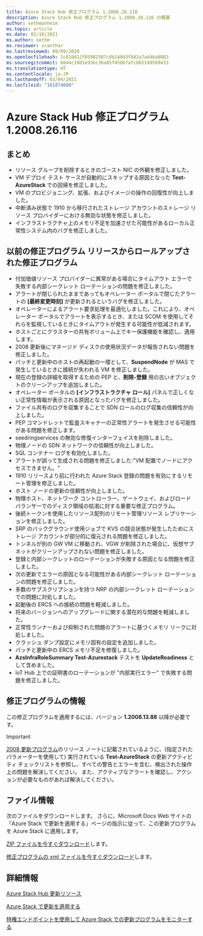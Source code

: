 ```yaml
---
title: Azure Stack Hub 修正プログラム 1.2008.26.116
description: Azure Stack Hub 修正プログラム 1.2008.26.116 の概要
author: sethmanheim
ms.topic: article
ms.date: 02/18/2021
ms.author: sethm
ms.reviewer: sranthar
ms.lastreviewed: 09/09/2020
ms.openlocfilehash: 1c810d12f05982507c8b140d3f042a7a446a8083
ms.sourcegitcommit: b844c19d1e936c36a85f450b7afcb02149589433
ms.translationtype: HT
ms.contentlocale: ja-JP
ms.lasthandoff: 03/04/2021
ms.locfileid: "101874608"
---
```

# <a name="azure-stack-hub-hotfix-1200826116"></a>Azure Stack Hub 修正プログラム 1.2008.26.116

## <a name="summary"></a>まとめ

- リソース グループを削除するときのゴースト NIC の外観を修正しました。
- VM デプロイ テスト ケースが自動的にスキップする原因となった **Test-AzureStack** での回帰を修正しました。
- VM のプロビジョニング、拡張、およびイメージの操作の回復性が向上しました。
- 中断済み状態で 1910 から移行されたストレージ アカウントのストレージ リソース プロバイダーにおける無効な状態を修正しました。
- インフラストラクチャ上のメモリ不足を加速させた可能性があるローカル正常性システム内のバグを修正しました。

## <a name="fixes-rolled-up-from-previous-hotfix-releases"></a>以前の修正プログラム リリースからロールアップされた修正プログラム

- 付加価値リソース プロバイダーに異常がある場合にタイムアウト エラーで失敗する内部シークレット ローテーションの問題を修正しました。
- アラートが閉じられたままであってもオペレーター ポータルで閉じたアラートの **[最終変更時刻]** が更新されるというバグを修正しました。
- オペレーターによるアラート要求処理を最適化しました。これにより、オペレーター ポータルでアラートを表示するとき、または SCOM を使用してそれらを監視しているときにタイムアウトが発生する可能性が低減されます。
- ホストごとにクラスターの共有ボリューム上でキー保護機能を確認し、適用します。
- 2008 更新後にマネージド ディスクの使用状況データが報告されない問題を修正しました。
- パッチと更新中のホストの再起動の一環として、**SuspendNode** が MAS で発生しているときに接続が失われる VM を修正しました。
- 現在の登録の詳細を取得するための PEP と、**削除-登録** 用の古いオブジェクトのクリーンアップを追加しました。
- オペレーター ポータルの **[インフラストラクチャ ロール]** パネルで正しくない正常性情報が表示される原因となったバグを修正しました。
- ファイル共有のログを収集することで SDN ロールのログ収集の信頼性が向上しました。
- PEP コマンドレットで監査スキャナーの正常性アラートを発生させる可能性がある問題を修正します。
- seedringservices の無効な修復インターフェイスを削除しました。
- 物理ノードの SDN ネットワークの信頼性が向上しました。
- SQL コンテナー ログを有効化しました。
- アラートが誤って生成される問題を修正しました:"VM 配置でノードにアクセスできません。"
- 1910 リリースより前に行われた Azure Stack 登録の問題を有効にするリモート管理を修正しました。
- ホスト ノードの更新の信頼性が向上しました。
- 物理ホスト、ネットワーク コントローラー、ゲートウェイ、およびロード バランサーでのディスク領域の枯渇に対する重要な修正プログラム。
- 後続トークンを使用したリソース配列のリモート管理リソース レプリケーションを修正しました。
- SRP のバックグラウンド使用ジョブで KVS の競合状態が発生したためにストレージ アカウントが部分的に復元される問題を修正しました。
- トンネルが別の GW VM に移動され、VGW が削除された場合に、仮想サブネットがクリーンアップされない問題を修正しました。
- 登録と内部シークレットのローテーションが失敗する原因となる問題を修正しました。
- 次の更新でエラーの原因となる可能性がある内部シークレット ローテーションの問題を修正しました。
- 多数のサブスクリプションを持つ NRP の内部シークレット ローテーションでの問題に対処しました。
- 起動後の ERCS への接続の問題を軽減しました。
- 将来のバージョンへのアップグレードに関する潜在的な問題を軽減しました。
- 正常性ランナーおよび抑制された問題のアラートに基づくメモリ リークに対処しました。
- クラッシュ ダンプ設定にメモリ固有の設定を追加しました。
- パッチと更新中の ERCS メモリ不足を修復しました。
- **AzsInfraRoleSummary Test-Azurestack** テストを **UpdateReadiness** として含めました。
- IoT Hub 上での証明書のローテーションが "内部実行エラー" で失敗する問題を修正しました。

## <a name="hotfix-information"></a>修正プログラムの情報

この修正プログラムを適用するには、バージョン **1.2008.13.88**  以降が必要です。

> [!IMPORTANT]
> [2008 更新プログラム](release-notes.md?view=azs-2008&preserve-view=true)のリリース ノートに記載されているように、(指定されたパラメーターを使用して) 実行されている **Test-AzureStack** の更新アクティビティ チェックリストを参照し、すべての警告とエラーを含む、検出された操作上の問題を解決してください。 また、アクティブなアラートを確認し、アクションが必要なものがあれば解決してください。

## <a name="file-information"></a>ファイル情報

次のファイルをダウンロードします。 さらに、Microsoft Docs Web サイトの「Azure Stack で更新を適用する」ページの指示に従って、この更新プログラムを Azure Stack に適用します。

[ZIP ファイルを今すぐダウンロード](https://azurestackhub.azureedge.net/PR/download/MAS_HotFix_1.2008.26.116/HotFix/AzS_Update_1.2008.26.116.zip)します。

[修正プログラムの xml ファイルを今すぐダウンロード](https://azurestackhub.azureedge.net/PR/download/MAS_HotFix_1.2008.26.116/HotFix/metadata.xml)します。

## <a name="more-information"></a>詳細情報

[Azure Stack Hub 更新リソース](azure-stack-updates.md)

[Azure Stack で更新を適用する](azure-stack-apply-updates.md)

[特権エンドポイントを使用して Azure Stack での更新プログラムをモニターする](azure-stack-monitor-update.md)